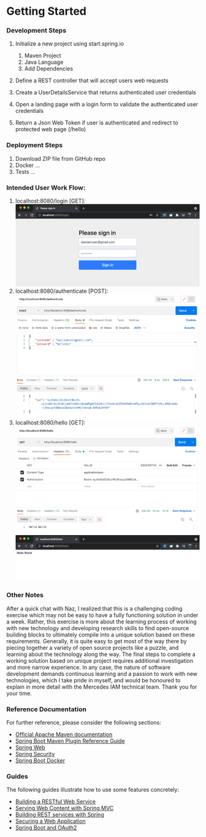 # Getting Started

### Development Steps

1. Initialize a new project using start.spring.io
   1. Maven Project
   2. Java Language
   3. Add Dependencies

2. Define a REST controller that will accept users web requests
3. Create a UserDetailsService that returns authenticated user credentials
4. Open a landing page with a login form to validate the authenticated user credentials
5. Return a Json Web Token if user is authenticated and redirect to protected web page (/hello)

### Deployment Steps

1. Download ZIP file from GitHub repo
2. Docker ...
3. Tests ...


### Intended User Work Flow:

1. localhost:8080/login [GET]:
![Login Page](img/login.png)
2. localhost:8080/authenticate [POST]:
![Authenticate Postman](img/authenticate.png)
3. localhost:8080/hello [GET]:
![Redirect Postman](img/redirect.png)
![Redirect Page](img/redirectpage.png)

### Other Notes

After a quick chat with Naz, I realized that this is a challenging coding exercise which may not be easy to have a fully functioning solution in under a week. 
Rather, this exercise is more about the learning process of working with new technology and developing research skills to find open-source building blocks to ultimately compile into a unique solution based on these requirements. 
Generally, it is quite easy to get most of the way there by piecing together a variety of open source projects like a puzzle, and learning about the technology along the way. The final steps to complete a working solution based on unique project requires additional investigation and more narrow experience. 
In any case, the nature of software development demands continuous learning and a passion to work with new technologies, which I take pride in myself, and would be honoured to explain in more detail with the Mercedes IAM technical team. 
Thank you for your time.


### Reference Documentation
For further reference, please consider the following sections:

* [Official Apache Maven documentation](https://maven.apache.org/guides/index.html)
* [Spring Boot Maven Plugin Reference Guide](https://docs.spring.io/spring-boot/docs/2.5.5/maven-plugin/reference/html/)
* [Spring Web](https://docs.spring.io/spring-boot/docs/2.5.5/reference/htmlsingle/#boot-features-developing-web-applications)
* [Spring Security](https://docs.spring.io/spring-boot/docs/2.5.5/reference/htmlsingle/#boot-features-security)
* [Spring Boot Docker](https://spring.io/guides/gs/spring-boot-docker/)

### Guides
The following guides illustrate how to use some features concretely:

* [Building a RESTful Web Service](https://spring.io/guides/gs/rest-service/)
* [Serving Web Content with Spring MVC](https://spring.io/guides/gs/serving-web-content/)
* [Building REST services with Spring](https://spring.io/guides/tutorials/bookmarks/)
* [Securing a Web Application](https://spring.io/guides/gs/securing-web/)
* [Spring Boot and OAuth2](https://spring.io/guides/tutorials/spring-boot-oauth2/)

